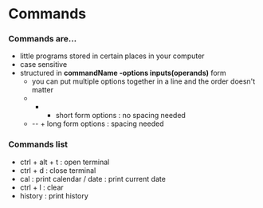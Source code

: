 # Commands

### Commands are...
* little programs stored in certain places in your computer
* case sensitive
* structured in **commandName -options inputs(operands)** form
  * you can put multiple options together in a line and the order doesn't matter
  * - + short form options : no spacing needed
  * -- + long form options : spacing needed

### Commands list
* ctrl + alt + t : open terminal
* ctrl + d : close terminal
* cal : print calendar / date : print current date
* ctrl + l : clear
* history : print history


